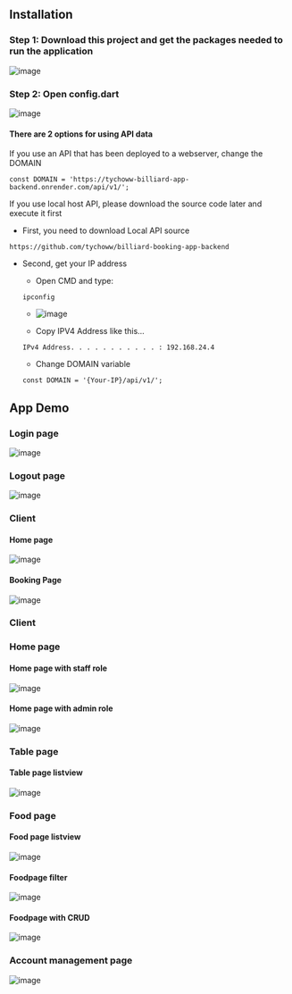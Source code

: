 
## Installation

### Step 1: Download this project and get the packages needed to run the application

![image](https://github.com/tychoww/billiard_management_mobile_app/assets/105794563/d7e27e35-0f75-4815-ae37-980e5ff6870d)


### Step 2: Open config.dart
![image](https://github.com/tychoww/billiard_management_mobile_app/assets/105794563/ef4cfc37-6bd9-47f5-8789-85f33462e6c1)

#### There are 2 options for using API data

If you use an API that has been deployed to a webserver, change the DOMAIN
```
const DOMAIN = 'https://tychoww-billiard-app-backend.onrender.com/api/v1/';
```

If you use local host API, please download the source code later and execute it first
* First, you need to download Local API source 
```
https://github.com/tychoww/billiard-booking-app-backend
```
* Second, get your IP address
    * Open CMD and type:
    ```
    ipconfig
    ```
    * ![image](https://github.com/tychoww/billiard_management_mobile_app/assets/105794563/d4ae7afd-c0be-496c-a7ef-4a4e11e34024)

    * Copy IPV4 Address like this...
    ```
    IPv4 Address. . . . . . . . . . . : 192.168.24.4
    ```

    * Change DOMAIN variable
    ```
    const DOMAIN = '{Your-IP}/api/v1/';
    ```

## App Demo

### Login page
![image](https://github.com/tychoww/billiard_management_mobile_app/assets/105794563/7c45efdc-e21e-4cb0-8514-272b78e3b09d)
### Logout page
![image](https://github.com/tychoww/billiard_management_mobile_app/assets/105794563/4c31611b-2d54-4496-93c3-db3e8b85bd30)

### Client
#### Home page
![image](https://github.com/tychoww/billiard_management_mobile_app/assets/105794563/c12debe3-8734-481c-93f5-cf403e2818ea)
#### Booking Page
![image](https://github.com/tychoww/billiard_management_mobile_app/assets/105794563/1480db63-b3a9-4f17-8f95-3cfaf202e044)

### Client
### Home page
#### Home page with staff role
![image](https://github.com/tychoww/billiard_management_mobile_app/assets/105794563/c24ae169-994f-4a9e-8433-e74c9c83d215)
#### Home page with admin role
![image](https://github.com/tychoww/billiard_management_mobile_app/assets/105794563/e760e37b-44b3-4513-89c3-ef977610df79)

### Table page
#### Table page listview
![image](https://github.com/tychoww/billiard_management_mobile_app/assets/105794563/c37fce9a-8a1a-442c-bcfa-0974e3aaa9ac)

### Food page
#### Food page listview
![image](https://github.com/tychoww/billiard_management_mobile_app/assets/105794563/584af9c8-af72-4505-82dc-6d4cdc55b701)

#### Foodpage filter
![image](https://github.com/tychoww/billiard_management_mobile_app/assets/105794563/8b107a89-befd-4618-a496-22e894698f1e)

#### Foodpage with CRUD
![image](https://github.com/tychoww/billiard_management_mobile_app/assets/105794563/94835ff1-0677-44a8-81b4-b332bc0c2b7c)

### Account management page
![image](https://github.com/tychoww/billiard_management_mobile_app/assets/105794563/64c01bc6-5168-478c-bd1b-dfb71aacc9ac)